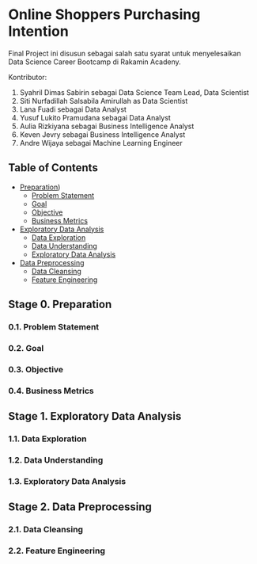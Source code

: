 # Online Shoppers Purchasing Intention
Final Project ini disusun sebagai salah satu syarat untuk menyelesaikan Data Science Career Bootcamp di Rakamin Acadeny.

Kontributor:
1. Syahril Dimas Sabirin sebagai Data Science Team Lead, Data Scientist
2. Siti Nurfadillah Salsabila Amirullah as Data Scientist
3. Lana Fuadi sebagai Data Analyst
4. Yusuf Lukito Pramudana sebagai Data Analyst
5. Aulia Rizkiyana sebagai Business Intelligence Analyst
6. Keven Jevry sebagai Business Intelligence Analyst
7. Andre Wijaya sebagai Machine Learning Engineer

## Table of Contents
* [Preparation](#Stage-0-Preparation))
    * [Problem Statement](#01-Problem-Statement)
    * [Goal](#02-Goal)
    * [Objective](#03-Objective)
    * [Business Metrics](#04-Business-Metrics)
* [Exploratory Data Analysis](#Stage-1-Exploratory-Data-Analysis)
    * [Data Exploration](#11-Data-Exploration)
    * [Data Understanding](#12.Data-Understanding)
    * [Exploratory Data Analysis](#13-Exploratory-Data-Analysis)    
* [Data Preprocessing](#Stage-2-Data-Preprocessing)
    * [Data Cleansing](#21-Data-Cleansing)
    * [Feature Engineering](#22-Feature-Engineering)

## Stage 0. Preparation

### 0.1. Problem Statement

### 0.2. Goal

### 0.3. Objective

### 0.4. Business Metrics

## Stage 1. Exploratory Data Analysis

### 1.1. Data Exploration

### 1.2. Data Understanding

### 1.3. Exploratory Data Analysis

## Stage 2. Data Preprocessing

### 2.1. Data Cleansing

### 2.2. Feature Engineering
